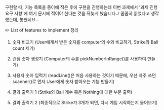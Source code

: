 구현할 때, 기능 목록을 종이에 적은 후에 구현을 진행하는데 이번 과제에서 '과제 진행 요구 사항'에 여기 문서에 적어야 한다는 것을 뒤늦게 봤습니다..! 
꼼꼼히 읽었다고 생각했는데, 놓쳤네요...

✏️ List of features to implement 정리

1. 숫자 비교기 (User에게서 받은 숫자를 computer의 수와 비교하기, Strike와 Ball count 세기)

2. 랜덤 숫자 생성기 (Computer의 수를 pickNumberInRange()를 사용하여 만들기)

3. 사용자 숫자 입력기 (readLine()은 처음 사용하는 것이기 때문에, 우선 자주 쓰던 scanner()로 먼저 User에게 숫자 받아오는 기능 만들기)

4. 결과 출력기 1 (Strike와 Ball 개수 혹은 Nothing에 대한 부분 출력) 

5. 결과 출력기 2 (최종적으로 Strike가 3개가 되면, 다시 게임 시작하는지 물어보기)




